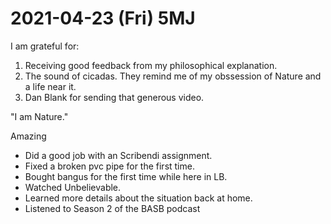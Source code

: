 # 2021-04-23 (Fri) 5MJ

I am grateful for:

1. Receiving good feedback from my philosophical explanation.
2. The sound of cicadas. They remind me of my obssession of Nature and a life near it.
3. Dan Blank for sending that generous video.

"I am Nature."

Amazing

- Did a good job with an Scribendi assignment.
- Fixed a broken pvc pipe for the first time.
- Bought bangus for the first time while here in LB.
- Watched Unbelievable.
- Learned more details about the situation back at home.
- Listened to Season 2 of the BASB podcast

